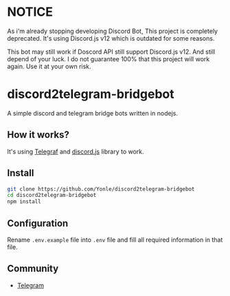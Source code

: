 # NOTICE
As i'm already stopping developing Discord Bot, This project is completely deprecated. It's using Discord.js v12 which is outdated for some reasons.

This bot may still work if Doscord API still support Discord.js v12. And still depend of your luck. I do not guarantee 100% that this project will work again. Use it at your own risk.

# discord2telegram-bridgebot
A simple discord and telegram bridge bots written in nodejs.

## How it works?
It's using [Telegraf](https://telegraf.js.org) and [discord.js](https://discord.js.org) library to work.

## Install
```bash
git clone https://github.com/Yonle/discord2telegram-bridgebot
cd discord2telegram-bridgebot
npm install
```

## Configuration 
Rename `.env.example` file into `.env` file and fill all required information in that file.

## Community
- [Telegram](https://t.me/yonlecoder)
